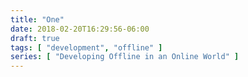 ```yaml
---
title: "One"
date: 2018-02-20T16:29:56-06:00
draft: true
tags: [ "development", "offline" ]
series: [ "Developing Offline in an Online World" ]
---
```


